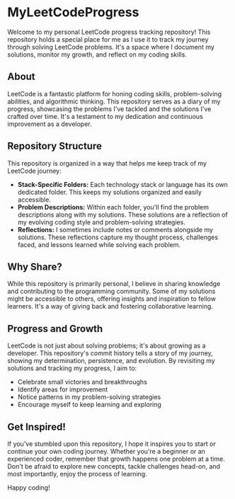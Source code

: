 # MyLeetCodeProgress

Welcome to my personal LeetCode progress tracking repository! This repository holds a special place for me as I use it to track my journey through solving LeetCode problems. It's a space where I document my solutions, monitor my growth, and reflect on my coding skills.

## About

LeetCode is a fantastic platform for honing coding skills, problem-solving abilities, and algorithmic thinking. This repository serves as a diary of my progress, showcasing the problems I've tackled and the solutions I've crafted over time. It's a testament to my dedication and continuous improvement as a developer.

## Repository Structure

This repository is organized in a way that helps me keep track of my LeetCode journey:

- **Stack-Specific Folders:** Each technology stack or language has its own dedicated folder. This keeps my solutions organized and easily accessible.
- **Problem Descriptions:** Within each folder, you'll find the problem descriptions along with my solutions. These solutions are a reflection of my evolving coding style and problem-solving strategies.
- **Reflections:** I sometimes include notes or comments alongside my solutions. These reflections capture my thought process, challenges faced, and lessons learned while solving each problem.

## Why Share?

While this repository is primarily personal, I believe in sharing knowledge and contributing to the programming community. Some of my solutions might be accessible to others, offering insights and inspiration to fellow learners. It's a way of giving back and fostering collaborative learning.

## Progress and Growth

LeetCode is not just about solving problems; it's about growing as a developer. This repository's commit history tells a story of my journey, showing my determination, persistence, and evolution. By revisiting my solutions and tracking my progress, I aim to:

- Celebrate small victories and breakthroughs
- Identify areas for improvement
- Notice patterns in my problem-solving strategies
- Encourage myself to keep learning and exploring

## Get Inspired!

If you've stumbled upon this repository, I hope it inspires you to start or continue your own coding journey. Whether you're a beginner or an experienced coder, remember that growth happens one problem at a time. Don't be afraid to explore new concepts, tackle challenges head-on, and most importantly, enjoy the process of learning.

Happy coding!
